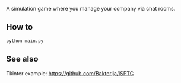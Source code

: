 A simulation game where you manage your company via chat rooms.

## How to
`python main.py`

## See also
Tkinter example: https://github.com/Bakterija/iSPTC
